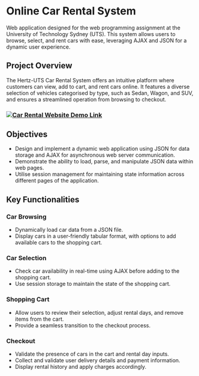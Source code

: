 # Online Car Rental System

Web application designed for the web programming assignment at the University of Technology Sydney (UTS). This system allows users to browse, select, and rent cars with ease, leveraging AJAX and JSON for a dynamic user experience.

## Project Overview

The Hertz-UTS Car Rental System offers an intuitive platform where customers can view, add to cart, and rent cars online. It features a diverse selection of vehicles categorised by type, such as Sedan, Wagon, and SUV, and ensures a streamlined operation from browsing to checkout.

### [![Car Rental Website Demo Link](http://img.youtube.com/vi/bgWCCHb-Emk/0.jpg)](https://youtu.be/bgWCCHb-Emk "Car Rental Website Demo")

## Objectives

- Design and implement a dynamic web application using JSON for data storage and AJAX for asynchronous web server communication.
- Demonstrate the ability to load, parse, and manipulate JSON data within web pages.
- Utilise session management for maintaining state information across different pages of the application.

## Key Functionalities

### Car Browsing

- Dynamically load car data from a JSON file.
- Display cars in a user-friendly tabular format, with options to add available cars to the shopping cart.

### Car Selection

- Check car availability in real-time using AJAX before adding to the shopping cart.
- Use session storage to maintain the state of the shopping cart.

### Shopping Cart

- Allow users to review their selection, adjust rental days, and remove items from the cart.
- Provide a seamless transition to the checkout process.

### Checkout

- Validate the presence of cars in the cart and rental day inputs.
- Collect and validate user delivery details and payment information.
- Display rental history and apply charges accordingly.
